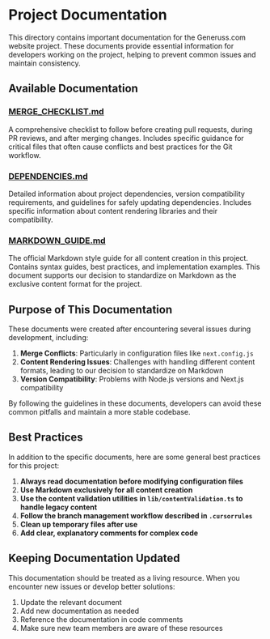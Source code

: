 # Project Documentation

This directory contains important documentation for the Generuss.com website project. These documents provide essential information for developers working on the project, helping to prevent common issues and maintain consistency.

## Available Documentation

### [MERGE_CHECKLIST.md](./MERGE_CHECKLIST.md)
A comprehensive checklist to follow before creating pull requests, during PR reviews, and after merging changes. Includes specific guidance for critical files that often cause conflicts and best practices for the Git workflow.

### [DEPENDENCIES.md](./DEPENDENCIES.md)
Detailed information about project dependencies, version compatibility requirements, and guidelines for safely updating dependencies. Includes specific information about content rendering libraries and their compatibility.

### [MARKDOWN_GUIDE.md](./MARKDOWN_GUIDE.md)
The official Markdown style guide for all content creation in this project. Contains syntax guides, best practices, and implementation examples. This document supports our decision to standardize on Markdown as the exclusive content format for the project.

## Purpose of This Documentation

These documents were created after encountering several issues during development, including:

1. **Merge Conflicts**: Particularly in configuration files like `next.config.js`
2. **Content Rendering Issues**: Challenges with handling different content formats, leading to our decision to standardize on Markdown
3. **Version Compatibility**: Problems with Node.js versions and Next.js compatibility

By following the guidelines in these documents, developers can avoid these common pitfalls and maintain a more stable codebase.

## Best Practices

In addition to the specific documents, here are some general best practices for this project:

1. **Always read documentation before modifying configuration files**
2. **Use Markdown exclusively for all content creation**
3. **Use the content validation utilities in `lib/contentValidation.ts` to handle legacy content**
4. **Follow the branch management workflow described in `.cursorrules`**
5. **Clean up temporary files after use**
6. **Add clear, explanatory comments for complex code**

## Keeping Documentation Updated

This documentation should be treated as a living resource. When you encounter new issues or develop better solutions:

1. Update the relevant document
2. Add new documentation as needed
3. Reference the documentation in code comments
4. Make sure new team members are aware of these resources 